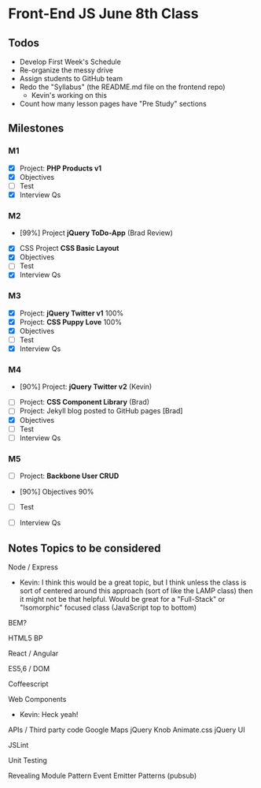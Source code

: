# Front-End JS June 8th Class

## Todos

- Develop First Week's Schedule
- Re-organize the messy drive
- Assign students to GitHub team
- Redo the "Syllabus" (the README.md file on the frontend repo)
    - Kevin's working on this
- Count how many lesson pages have "Pre Study" sections

## Milestones

### M1
- [x] Project: **PHP Products v1**
- [x] Objectives
- [ ] Test
- [x] Interview Qs

### M2
- [99%] Project **jQuery ToDo-App** (Brad Review)
- [x] CSS Project **CSS Basic Layout**
- [x] Objectives
- [ ] Test
- [x] Interview Qs

### M3
- [x] Project: **jQuery Twitter v1** 100%
- [x] Project: **CSS Puppy Love** 100%
- [x] Objectives
- [ ] Test
- [x] Interview Qs

### M4
- [90%] Project: **jQuery Twitter v2** (Kevin)
- [ ] Project: **CSS Component Library** (Brad)
- [ ] Project: Jekyll blog posted to GitHub pages [Brad]
- [x] Objectives
- [ ] Test
- [ ] Interview Qs

### M5
- [ ] Project: **Backbone User CRUD**
- [90%] Objectives 90%
- [ ] Test
- [ ] Interview Qs





## Notes Topics to be considered

Node / Express
- Kevin: I think this would be a great topic, but I think unless the class is sort of centered around this approach (sort of like the LAMP class) then it might not be that helpful. Would be great for a "Full-Stack" or "Isomorphic" focused class (JavaScript top to bottom)



BEM?

HTML5 BP


React / Angular

ES5,6 / DOM

Coffeescript

Web Components
- Kevin: Heck yeah!

APIs / Third party code
    Google Maps
    jQuery Knob
    Animate.css
    jQuery UI

JSLint

Unit Testing

Revealing Module Pattern
Event Emitter Patterns (pubsub)
